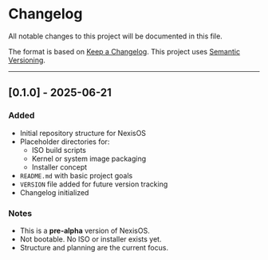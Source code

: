 # Changelog

All notable changes to this project will be documented in this file.

The format is based on [Keep a Changelog](https://keepachangelog.com/en/1.0.0/).
This project uses [Semantic Versioning](https://semver.org/).

---

## [0.1.0] - 2025-06-21

### Added
- Initial repository structure for NexisOS
- Placeholder directories for:
  - ISO build scripts
  - Kernel or system image packaging
  - Installer concept
- `README.md` with basic project goals
- `VERSION` file added for future version tracking
- Changelog initialized

### Notes
- This is a **pre-alpha** version of NexisOS.
- Not bootable. No ISO or installer exists yet.
- Structure and planning are the current focus.
